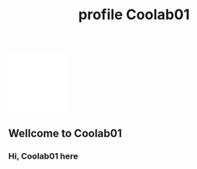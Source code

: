 ﻿---
title : profile Coolab01
---

<nav>

<div>

![GitHub](aset/img/GitHub-Mark-Light.png)

</div>

</nav>

## **Wellcome to Coolab01**

### Hi, Coolab01 here